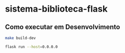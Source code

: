 # sistema-biblioteca-flask

## Como executar em Desenvolvimento

```bash
make build-dev
```
```bash
flask run --host=0.0.0.0
```
